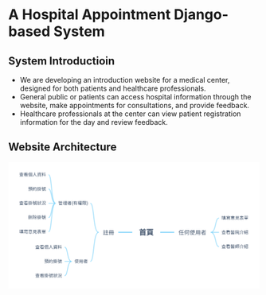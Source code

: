 # A Hospital Appointment Django-based System 
## System Introductioin
* We are developing an introduction website for a medical center, designed for both patients and healthcare professionals.
* General public or patients can access hospital information through the website, make appointments for consultations, and provide feedback.
* Healthcare professionals at the center can view patient registration information for the day and review feedback.
## Website Architecture
![image](https://github.com/amberyliang/The-Development-of-Web-based-Information-Systems-/blob/main/website%20architecture.png)
